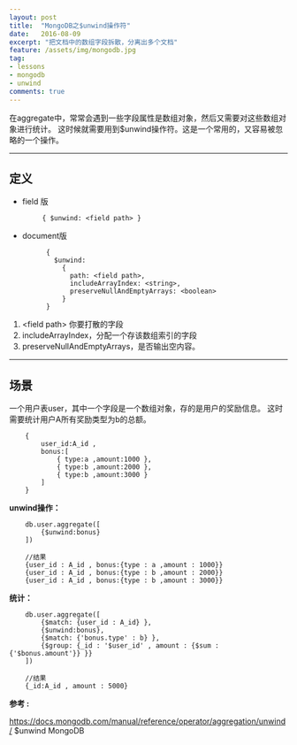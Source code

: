 ```yaml
---
layout: post
title:  "MongoDB之$unwind操作符"
date:   2016-08-09
excerpt: "把文档中的数组字段拆散，分离出多个文档"
feature: /assets/img/mongodb.jpg
tag:
- lessons 
- mongodb
- unwind
comments: true
---
```


在aggregate中，常常会遇到一些字段属性是数组对象，然后又需要对这些数组对象进行统计。
这时候就需要用到$unwind操作符。这是一个常用的，又容易被忽略的一个操作。

-----------

## 定义

- field 版
    
           { $unwind: <field path> }
           
- document版

            {
              $unwind:
                {
                  path: <field path>,
                  includeArrayIndex: <string>,
                  preserveNullAndEmptyArrays: <boolean>
                }
            }
            
1. \<field path\> 你要打散的字段 
2. includeArrayIndex，分配一个存该数组索引的字段 
3. preserveNullAndEmptyArrays，是否输出空内容。

-----------

## 场景
一个用户表user，其中一个字段是一个数组对象，存的是用户的奖励信息。
这时需要统计用户A所有奖励类型为b的总额。

        {
            user_id:A_id ,
            bonus:[
                { type:a ,amount:1000 },
                { type:b ,amount:2000 },
                { type:b ,amount:3000 }
            ]
        }

**unwind操作：**

        db.user.aggregate([
            {$unwind:bonus}
        ])
        
        //结果
        {user_id : A_id , bonus:{type : a ,amount : 1000}}
        {user_id : A_id , bonus:{type : b ,amount : 2000}}
        {user_id : A_id , bonus:{type : b ,amount : 3000}}
       
**统计：**

        db.user.aggregate([
            {$match: {user_id : A_id} },
            {$unwind:bonus},
            {$match: {'bonus.type' : b} },
            {$group: {_id : '$user_id' , amount : {$sum : {'$bonus.amount'}} }}
        ])
        
        //结果
        {_id:A_id , amount : 5000}
       
        

**参考 :**  


<https://docs.mongodb.com/manual/reference/operator/aggregation/unwind/>  $unwind MongoDB

    
